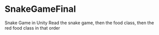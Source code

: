 # SnakeGameFinal
Snake Game in Unity
Read the snake game, then the food class, then the red food class in that order

